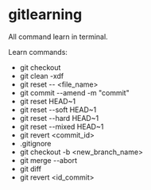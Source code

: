 # gitlearning
All command learn in terminal.

Learn commands:
- git checkout
- git clean -xdf
- git reset -- <file_name>
- git commit --amend -m "commit"
- git reset HEAD~1
- git reset --soft HEAD~1
- git reset --hard HEAD~1
- git reset --mixed HEAD~1
- git revert <commit_id>
- .gitignore
- git checkout -b <new_branch_name>
- git merge --abort
- git diff
- git revert <id_commit>

